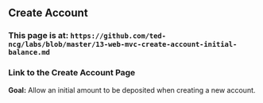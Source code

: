 ## Create Account

### This page is at: `https://github.com/ted-ncg/labs/blob/master/13-web-mvc-create-account-initial-balance.md`

### Link to the Create Account Page

**Goal:** Allow an initial amount to be deposited when creating a new account.

